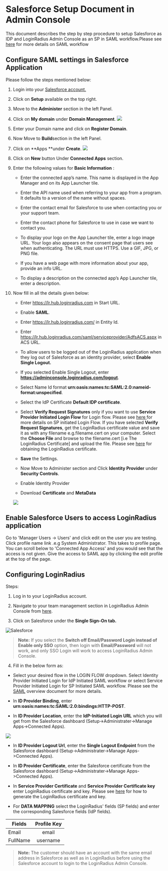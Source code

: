 # Salesforce Setup Document  in Admin Console

This document describes the step by step procedure to setup Salesforce as IDP and LoginRadius Admin Console as an SP in SAML workflow.Please see [here](/single-sign-on/concept/saml-miscellaneous/certificate/) for more details on SAML workflow


## Configure SAML settings in Salesforce Application

Please follow the steps mentioned below:

1. Login into your [Salesforce account.](https://login.salesforce.com/)
2. Click on **Setup** available on the top right.
3. Move to the **Administer** section in the left Panel.
4. Click on **My domain** under **Domain Management**.
![](https://apidocs.lrcontent.com/images/salesforce_275315d8abce71abb53.88501739.png "")
5. Enter your Domain name and click on **Register Domain**. 
6. Now Move to **Build**section in the left Panel.
7. Click on **Apps **under **Create**. 
![](https://apidocs.lrcontent.com/images/salesforce1_272355d8abcad4bf8e2.74227929.png "")
8. Click on **New** button Under **Connected Apps** section.

9. Enter the following values for **Basic Information** :
      - Enter the connected app’s name. This name is displayed in the App Manager and on its App Launcher tile.
  
      - Enter the API name used when referring to your app from a program. It defaults to a version of the name without spaces. 

      - Enter the contact email for Salesforce to use when contacting you or your support team. 

      - Enter the contact phone for Salesforce to use in case we want to contact you.

      - To display your logo on the App Launcher tile, enter a logo image URL. Your logo also appears on the consent page that users see when authenticating. The URL must use HTTPS. Use a GIF, JPG, or PNG file. 

      - If you have a web page with more information about your app, provide an info URL.

      - To display a description on the connected app’s App Launcher tile, enter a description. 

10. Now fill in all the details given below:

      - Enter https://lr.hub.loginradius.com in Start URL.

      - Enable **SAML**.

      - Enter https://lr.hub.loginradius.com/  in Entity Id.

      - Enter https://lr.hub.loginradius.com/saml/serviceprovider/AdfsACS.aspx in ACS URL.

      - To allow users to be logged out of the LoginRadius application when they log out of Salesforce as an identity provider, select **Enable Single Logout.**

      -  If you selected Enable Single Logout, enter **https://adminconsole.loginradius.com/logout**.

      - Select Name Id format **urn:oasis:names:tc:SAML:2.0:nameid-format:unspecified**.

      - Select the IdP Certificate **Default IDP certificate**.

      - Select **Verify Request Signatures** only if you want to use **Service Provider Initiated Login   Flow** for Login flow. Please see [here ](/api/v2/single-sign-on/federated-sso/saml/overview/#serviceproviderinitiatedlogin8) for more details on SP initiated Login Flow. If you have selected **Verify Request Signatures**, get the LoginRadius certificate value and save it as with any filename e.g.filename.cert on your computer. Select the **Choose File** and browse to the filename.cert [i.e The LoginRadius Certificate] and upload the file. Please see [here](/single-sign-on/concept/saml-miscellaneous/certificate/) for obtaining the LoginRadius certificate.

      - **Save** the Settings.

      - Now Move to Administer section and Click **Identity Provider** under **Security Controls**.

      - Enable Identity Provider

      - Download **Certificate** and **MetaData**

      ![](https://apidocs.lrcontent.com/images/salesforce2_43025d8abfc6f03a62.79399523.png "")

## Enable Salesforce Users to access LoginRadius application

Go to 'Manager Users -> Users' and click edit on the user you are testing. Click profile name link .e.g System Administrator. This takes to profile page. You can scroll below to 'Connected App Access' and you would see that the access is not given. Give the access to SAML app by clicking the edit profile at the top of the page. 

## Configuring LoginRadius

Steps:

1. Log in to your LoginRadius account.

2. Navigate to your team management section in LoginRadius Admin Console from [here](https://adminconsole.loginradius.com/account/team).

3. Click on Salesforce under the **Single Sign-On tab.**

![Salesforce](https://apidocs.lrcontent.com/images/Salesforce_1222962f20781ab8689.56039872.png "Salesforce")

 >**Note:** If you select the **Switch off Email/Password Login instead of Enable only SSO** option, then login with **Email/Password** will not work, and only SSO Login will work to access LoginRadius Admin Console.

4. Fill in the below form as: 

 - Select your desired flow in the LOGIN FLOW dropdown. Select Identity Provider Initiated Login for IdP Initiated SAML workflow or select Service Provider Initiated Login for SP Initiated SAML workflow. Please see the [SAML](/api/v2/single-sign-on/federated-sso/saml/overview/#loginradiusactsasanidentityprovider6) overview document for more details. 

 - In **ID Provider Binding**, enter **urn:oasis:names:tc:SAML:2.0:bindings:HTTP-POST**.
 
 - In **ID Provider Location**, enter the **IdP-Initiated Login URL** which you will get from the Salesforce dashboard (Setup->Administrater->Manage Apps->Connected Apps). 

![](https://apidocs.lrcontent.com/images/salesforce4_118355d8ac154740e86.45217196.png "")

 - In **ID Provider Logout Url**, enter the **Single Logout Endpoint** from the Salesforce dashboard (Setup->Administrater->Manage Apps->Connected Apps).
- In **ID Provider Certificate**, enter the Salesforce certificate from the Salesforce dashboard (Setup->Administrater->Manage Apps->Connected Apps).
- In **Service Provider Certificate** and **Service Provider Certificate key** enter LoginRadius certificate and key. Please see [here](/single-sign-on/concept/saml-miscellaneous/certificate/) for how to generate the LoginRadius certificate and key.

- For **DATA MAPPING** select the LoginRadius' fields (SP fields) and enter the corresponding Salesforce fields (IdP fields). 


 | Fields      |      Profile Key  | 
 |----------|:-------------:|
 | Email   |  email |
 |FullName  |  username   | 

>**Note:** The customer should have an account with the same email address in Salesforce as well as in LoginRadius before using the Salesforce account to login to the LoginRadius Admin Console.
